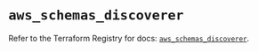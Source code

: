 # `aws_schemas_discoverer`

Refer to the Terraform Registry for docs: [`aws_schemas_discoverer`](https://registry.terraform.io/providers/hashicorp/aws/3.76.1/docs/resources/schemas_discoverer).
